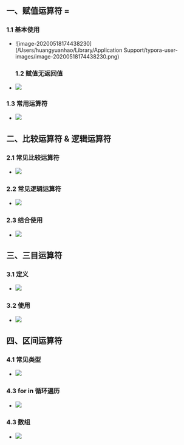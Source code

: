 ## 一、赋值运算符 =



### 1.1 基本使用

- ![image-20200518174438230](/Users/huangyuanhao/Library/Application Support/typora-user-images/image-20200518174438230.png)

  ### 1.2 赋值无返回值

- ![](https://user-gold-cdn.xitu.io/2020/5/18/172272c97a91f9ca?w=1090&h=322&f=png&s=104327)





### 1.3 常用运算符

- ![](https://user-gold-cdn.xitu.io/2020/5/18/172272d1aa1db61d?w=1130&h=758&f=png&s=182838)





## 二、比较运算符 & 逻辑运算符

### 2.1 常见比较运算符

- ![](https://user-gold-cdn.xitu.io/2020/5/18/172272f4a9a01307?w=418&h=812&f=png&s=107478)



### 2.2 常见逻辑运算符

- ![](https://user-gold-cdn.xitu.io/2020/5/18/17227319718ffa8f?w=386&h=582&f=png&s=74187)


### 2.3 结合使用

- ![](https://user-gold-cdn.xitu.io/2020/5/18/17227326615874be?w=758&h=432&f=png&s=221141)



## 三、三目运算符


### 3.1 定义
- ![](https://user-gold-cdn.xitu.io/2020/5/18/172273398848a8b6?w=852&h=458&f=png&s=90375)


### 3.2 使用
- ![](https://user-gold-cdn.xitu.io/2020/5/18/172273459dcdffa3?w=1300&h=618&f=png&s=302756)



## 四、区间运算符

### 4.1 常见类型

- ![](https://user-gold-cdn.xitu.io/2020/5/18/172273459dcdffa3?w=1300&h=618&f=png&s=302756)


### 4.3 for in 循环遍历

- ![](https://user-gold-cdn.xitu.io/2020/5/18/172273767d2033f1?w=894&h=732&f=png&s=136094)


### 4.3 数组

- ![](https://user-gold-cdn.xitu.io/2020/5/18/17227390fba9c580?w=1458&h=234&f=png&s=266454)